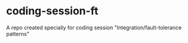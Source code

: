 # coding-session-ft
A repo created specially for coding session "Integration/fault-tolerance patterns"
